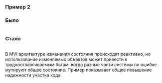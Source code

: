 ### Пример 2

### Было
```java

```

### Стало
```java

```

В MVI архитектуре изменения состояния происходят реактивно, но использование изменяемых объектов может привести к трудноотлавливаемым багам, когда разные части системы по ошибке мутируют общее состояние. Пример показывает общее повышение надежности участка кода.